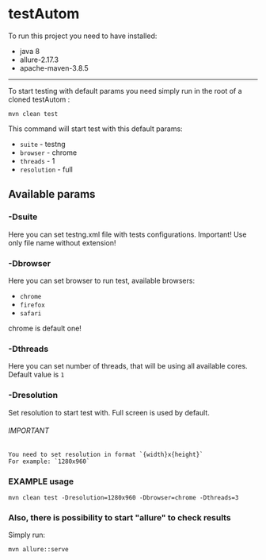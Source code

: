 # testAutom
To run this project you need to have installed:
* java 8
* allure-2.17.3
* apache-maven-3.8.5
------------------------------------------------------------

To start testing with default params you need simply run
in the root of a cloned testAutom :
```shell
mvn clean test
```
This command will start test with this default params:
* `suite` - testng
* `browser` - chrome
* `threads` - 1
* `resolution` - full

## Available params

### -Dsuite
Here you can set testng.xml file with tests configurations. Important! Use only file name without extension!

### -Dbrowser
Here you can set browser to run test, available browsers:
* `chrome`
* `firefox`
* `safari`

chrome is default one!

### -Dthreads
Here you can set number of threads, that will be using all available cores.
Default value is `1`

### -Dresolution
Set resolution to start test with. Full screen is used by default.
###### IMPORTANT
    You need to set resolution in format `{width}x{height}`
    For example: `1280x960`

### EXAMPLE usage
```shell
mvn clean test -Dresolution=1280x960 -Dbrowser=chrome -Dthreads=3
```

### Also, there is possibility to start "allure" to check results
Simply run:
```shell
mvn allure::serve
```

